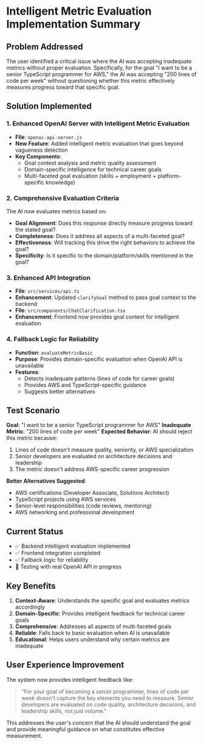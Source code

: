 # Intelligent Metric Evaluation Implementation Summary

## Problem Addressed
The user identified a critical issue where the AI was accepting inadequate metrics without proper evaluation. Specifically, for the goal "I want to be a senior TypeScript programmer for AWS," the AI was accepting "200 lines of code per week" without questioning whether this metric effectively measures progress toward that specific goal.

## Solution Implemented

### 1. Enhanced OpenAI Server with Intelligent Metric Evaluation
- **File**: `openai-api-server.js`
- **New Feature**: Added intelligent metric evaluation that goes beyond vagueness detection
- **Key Components**:
  - Goal context analysis and metric quality assessment
  - Domain-specific intelligence for technical career goals
  - Multi-faceted goal evaluation (skills + employment + platform-specific knowledge)

### 2. Comprehensive Evaluation Criteria
The AI now evaluates metrics based on:
- **Goal Alignment**: Does this response directly measure progress toward the stated goal?
- **Completeness**: Does it address all aspects of a multi-faceted goal?
- **Effectiveness**: Will tracking this drive the right behaviors to achieve the goal?
- **Specificity**: Is it specific to the domain/platform/skills mentioned in the goal?

### 3. Enhanced API Integration
- **File**: `src/services/api.ts`
- **Enhancement**: Updated `clarifyGoal` method to pass goal context to the backend
- **File**: `src/components/ChatClarification.tsx`
- **Enhancement**: Frontend now provides goal context for intelligent evaluation

### 4. Fallback Logic for Reliability
- **Function**: `evaluateMetricBasic`
- **Purpose**: Provides domain-specific evaluation when OpenAI API is unavailable
- **Features**: 
  - Detects inadequate patterns (lines of code for career goals)
  - Provides AWS and TypeScript-specific guidance
  - Suggests better alternatives

## Test Scenario
**Goal**: "I want to be a senior TypeScript programmer for AWS"
**Inadequate Metric**: "200 lines of code per week"
**Expected Behavior**: AI should reject this metric because:
1. Lines of code doesn't measure quality, seniority, or AWS specialization
2. Senior developers are evaluated on architecture decisions and leadership
3. The metric doesn't address AWS-specific career progression

**Better Alternatives Suggested**:
- AWS certifications (Developer Associate, Solutions Architect)
- TypeScript projects using AWS services
- Senior-level responsibilities (code reviews, mentoring)
- AWS networking and professional development

## Current Status
- ✅ Backend intelligent evaluation implemented
- ✅ Frontend integration completed
- ✅ Fallback logic for reliability
- 🧪 Testing with real OpenAI API in progress

## Key Benefits
1. **Context-Aware**: Understands the specific goal and evaluates metrics accordingly
2. **Domain-Specific**: Provides intelligent feedback for technical career goals
3. **Comprehensive**: Addresses all aspects of multi-faceted goals
4. **Reliable**: Falls back to basic evaluation when AI is unavailable
5. **Educational**: Helps users understand why certain metrics are inadequate

## User Experience Improvement
The system now provides intelligent feedback like:
> "For your goal of becoming a senior programmer, lines of code per week doesn't capture the key elements you need to measure. Senior developers are evaluated on code quality, architecture decisions, and leadership skills, not just volume."

This addresses the user's concern that the AI should understand the goal and provide meaningful guidance on what constitutes effective measurement.